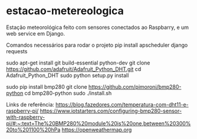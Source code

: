 # estacao-metereologica
Estação meteorológica feito com sensores conectados ao Raspbarry, e um web service em Django.

Comandos necessários para rodar o projeto
pip install apscheduler django requests

sudo apt-get install git build-essential python-dev
git clone https://github.com/adafruit/Adafruit_Python_DHT.git
cd Adafruit_Python_DHT
sudo python setup.py install

sudo pip install bmp280
git clone https://github.com/pimoroni/bmp280-python
cd bmp280-python
sudo ./install.sh


Links de referência:
https://blog.fazedores.com/temperatura-com-dht11-e-raspberry-pi/
https://www.iotstarters.com/configuring-bmp280-sensor-with-raspberry-pi/#:~:text=The%20BMP280%20module%20is%20one,between%20300%20to%201100%20hPa
https://openweathermap.org